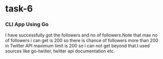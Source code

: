 # task-6 #
### CLI App Using Go ###
I have successfully got the followers and no of followers.Note that max no of followers i can get is 200 so there is chance of followers more than 200 in Twitter API maximum limit is 200 so i can not get beyond that.I used sources like go-twiiter, twitter api documentation etc.
